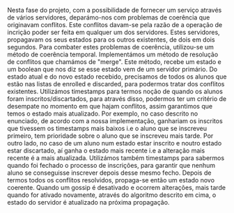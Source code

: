 Nesta fase do projeto, com a possibilidade de fornecer um serviço através de vários servidores, deparámo-nos com
problemas de coerência que originavam conflitos. Este conflitos davam-se pela razão de a operação de incrição poder ser
feita em qualquer um dos servidores. Estes servidores, propagavam os seus estados para os outros existentes, de dois em
dois segundos. Para combater estes problemas de coerência, utilizou-se um método de coerência temporal. Implementámos um
método de resolução de conflitos que chamámos de "merge". Este método, recebe um estado e um boolean que nos diz se esse
estado vem de um servidor primário. Do estado atual e do novo estado recebido, precisamos de todos os alunos que estão
nas listas de enrolled e discarded, para podermos tratar dos conflitos existentes. Utilizámos timestamps para termos
noção de quando os alunos foram inscritos/discartados, para através disso, podermos ter um critério de desempate no
momento em que hajam conflitos, assim garantimos que temos o estado mais atualizado. Por exemplo, no caso descrito no
enunciado, de acordo com a nossa implementação, ganhariam os inscritos que tivessem os timestamps mais baixos i.e o
aluno que se inscreveu primeiro, tem prioridade sobre o aluno que se inscreveu mais tarde. Por outro lado, no caso de um
aluno num estado estar inscrito e noutro estado estar discartado, aí ganha o estado mais recente i.e a alteração mais
recente é a mais atualizada. Utilizámos também timestamps para sabermos quando foi fechado o processo de inscrições,
para garantir que nenhum aluno se conseguisse inscrever depois desse mesmo fecho. Depois de termos todos os conflitos
resolvidos, propaga-se então um estado novo coerente. Quando um gossip é desativado e ocorrem alterações, mais tarde
quando for ativado novamente, através do algoritmo descrito em cima, o estado do servidor é atualizado na próxima
propagação.
